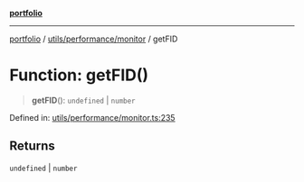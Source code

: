 [**portfolio**](../../../../README.md)

***

[portfolio](../../../../modules.md) / [utils/performance/monitor](../README.md) / getFID

# Function: getFID()

> **getFID**(): `undefined` \| `number`

Defined in: [utils/performance/monitor.ts:235](https://github.com/tnorlund/Portfolio/blob/0c7990123b9ff5f0106dafbd50a92a0be74c2953/portfolio/utils/performance/monitor.ts#L235)

## Returns

`undefined` \| `number`
